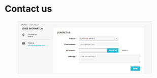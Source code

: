 # Contact us

<figure><img src="../../../.gitbook/assets/image (6) (5).png" alt=""><figcaption></figcaption></figure>
